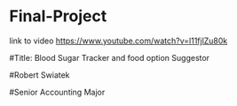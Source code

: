 # Final-Project

link to video
https://www.youtube.com/watch?v=l11fjlZu80k 

#Title: Blood Sugar Tracker and food option Suggestor

#Robert Swiatek

#Senior Accounting Major
